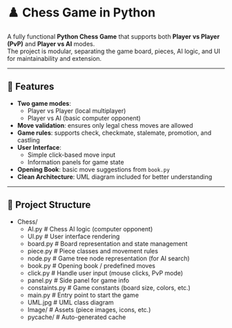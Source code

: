 # ♟️ Chess Game in Python

A fully functional **Python Chess Game** that supports both **Player vs Player (PvP)** and **Player vs AI** modes.  
The project is modular, separating the game board, pieces, AI logic, and UI for maintainability and extension.

---

## 🚀 Features

- **Two game modes**:
  - Player vs Player (local multiplayer)
  - Player vs AI (basic computer opponent)
- **Move validation**: ensures only legal chess moves are allowed
- **Game rules**: supports check, checkmate, stalemate, promotion, and castling
- **User Interface**:
  - Simple click-based move input
  - Information panels for game state
- **Opening Book**: basic move suggestions from `book.py`
- **Clean Architecture**: UML diagram included for better understanding

---

## 📂 Project Structure

- Chess/
  -  AI.py                 # Chess AI logic (computer opponent)
  -  UI.py                 # User interface rendering
  -  board.py              # Board representation and state management
  -  piece.py              # Piece classes and movement rules
  -  node.py               # Game tree node representation (for AI search)
  -  book.py               # Opening book / predefined moves
  -  click.py              # Handle user input (mouse clicks, PvP mode)
  -  panel.py              # Side panel for game info
  -  constaints.py         # Game constants (board size, colors, etc.)
  -  main.py               # Entry point to start the game
  -  UML.jpg               # UML class diagram
  -  Image/                # Assets (piece images, icons, etc.)
  -  pycache/              # Auto-generated cache
